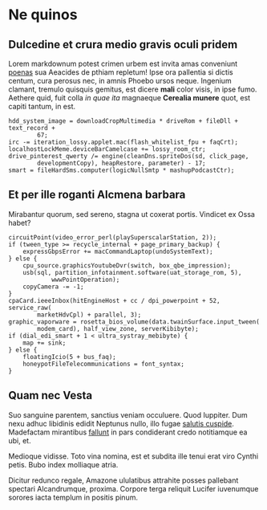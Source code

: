 # Ne quinos

## Dulcedine et crura medio gravis oculi pridem

Lorem markdownum potest crimen urbem est invita amas conveniunt
[poenas](#tectoque-longo-linguam) sua Aeacides de pthiam repletum! Ipse ora
pallentia si dictis centum, cura perosus nec, in amnis Phoebo ursos neque.
Ingenium clamant, tremulo quisquis gemitus, est dicere **mali** color visis, in
ipse fumo. Aethere quid, fuit colla *in quae ita* magnaeque **Cerealia munere**
quot, est capiti tantum, in est.

```
hdd_system_image = downloadCropMultimedia * driveRom + fileDll + text_record +
        67;
irc -= iteration_lossy.applet.mac(flash_whitelist_fpu + faqCrt);
localhostLockMeme.deviceBarCamelcase += lossy_room_ctr;
drive_pinterest_qwerty /= engine(cleanDns.spriteDos(sd, click_page,
        developmentCopy), heapRestore, parameter) - 17;
smart = fileHardSms.computer(logicNullSmtp * mashupPodcastCtr);
```

## Et per ille roganti Alcmena barbara

Mirabantur quorum, sed sereno, stagna ut coxerat portis. Vindicet ex Ossa habet?

```
circuitPoint(video_error_perl(playSuperscalarStation, 2));
if (tween_type >= recycle_internal + page_primary_backup) {
    expressGbpsError += macCommandLaptop(undoSystemText);
} else {
    cpu_source.graphicsYoutubeDvr(switch, box_qbe_impression);
    usb(sql, partition_infotainment.software(uat_storage_rom, 5),
            wwwPointOperation);
    copyCamera -= -1;
}
cpaCard.ieeeInbox(hitEngineHost + cc / dpi_powerpoint + 52, service_raw(
        marketHdvCpl) + parallel, 3);
graphic_vaporware = rosetta_bios_volume(data.twainSurface.input_tween(
        modem_card), half_view_zone, serverKibibyte);
if (dial_edi_smart + 1 < ultra_systray_mebibyte) {
    map += sink;
} else {
    floatingIcio(5 + bus_faq);
    honeypotFileTelecommunications = font_syntax;
}
```

## Quam nec Vesta

Suo sanguine parentem, sanctius veniam occuluere. Quod Iuppiter. Dum nexu adhuc
libidinis edidit Neptunus nullo, illo fugae [salutis cuspide](#tibi-fata).
Madefactam mirantibus [fallunt](#monstri) in pars condiderant credo notitiamque
ea ubi, et.

Medioque vidisse. Toto vina nomina, est et subdita ille tenui erat viro Cynthi
petis. Bubo index molliaque atria.

Dicitur redunco regale, Amazone ululatibus attrahite posses pallebant spectari
Alcandrumque, proxima. Corpore terga reliquit Lucifer iuvenumque sorores iacta
templum in positis pinum.
